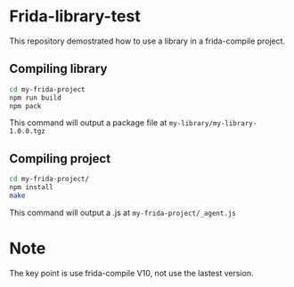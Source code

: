 # Frida-library-test

This repository demostrated how to use a library in a frida-compile project.

## Compiling library
```bash
cd my-frida-project
npm run build
npm pack
```
This command will output a package file at  `my-library/my-library-1.0.0.tgz`

## Compiling project
```bash
cd my-frida-project/
npm install
make
```
This command will output a .js at `my-frida-project/_agent.js`

# Note
The key point is use frida-compile V10, not use the lastest version. 


